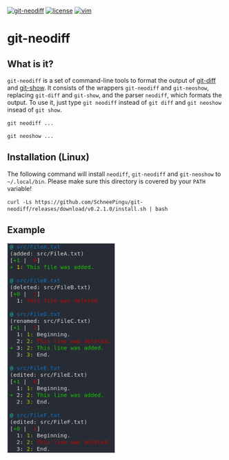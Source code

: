 <p align="left">
    <a href="https://img.shields.io/badge/git--neodiff-v0.2-purple.svg"><img src="https://img.shields.io/badge/git--neodiff-v0.2-blue.svg" alt="git-neodiff"></a>
    <a href="https://img.shields.io/badge/license-BSD3-orange.svg"><img src="https://img.shields.io/badge/license-BSD3-orange.svg" alt="license"></a>
    <a href="https://img.shields.io/badge/Haskell-2010-purple.svg"><img src="https://img.shields.io/badge/Haskell-2010-purple.svg" alt="vim"></a>
</p>

# git-neodiff

## What is it?

`git-neodiff` is a set of command-line tools to format the output of [git-diff](https://git-scm.com/docs/git-diff) and [git-show](https://git-scm.com/docs/git-show). It consists of the wrappers `git-neodiff` and `git-neoshow`, replacing `git-diff` and `git-show`, and the parser `neodiff`, which formats the output.
To use it, just type `git neodiff` instead of `git diff` and `git neoshow` insead of `git show`. 

```
git neodiff ...
```

```
git neoshow ...
```

## Installation (Linux)

The following command will install `neodiff`, `git-neodiff` and `git-neoshow` to `~/.local/bin`. Please make sure this directory is covered by your `PATH` variable!
```
curl -Ls https://github.com/SchneePingu/git-neodiff/releases/download/v0.2.1.0/install.sh | bash
```

## Example

<p align="left"><img src="/doc/demo.png" alt="demo" width="250"></p>
